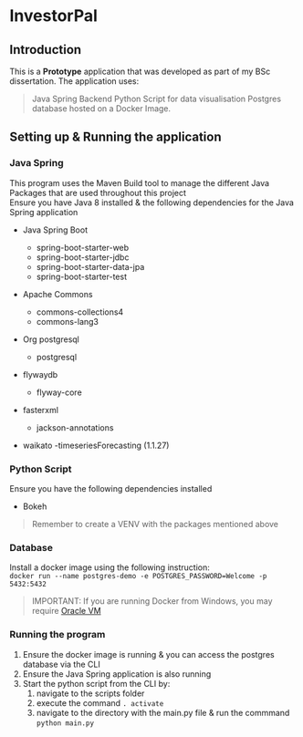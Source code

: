 # InvestorPal

## Introduction 

This is a **Prototype** application that was developed as part of my BSc dissertation. The application uses: <br> 
> Java Spring Backend 
> Python Script for data visualisation 
> Postgres database hosted on a Docker Image. <br>

## Setting up & Running the application 

### Java Spring 
This program uses the Maven Build tool to manage the different Java Packages that are used throughout this project<br>
Ensure you have Java 8 installed & the following dependencies for the Java Spring application <br> 
- Java Spring Boot 
    - spring-boot-starter-web
    - spring-boot-starter-jdbc
    - spring-boot-starter-data-jpa
    - spring-boot-starter-test
- Apache Commons
    - commons-collections4
    - commons-lang3
- Org postgresql
    - postgresql
    
- flywaydb
    - flyway-core

- fasterxml
    - jackson-annotations

- waikato
    -timeseriesForecasting (1.1.27)

### Python Script 
Ensure you have the following dependencies installed 
- Bokeh 

> Remember to create a VENV with the packages mentioned above


### Database 
Install a docker image using the following instruction: <br>
`docker run --name postgres-demo -e POSTGRES_PASSWORD=Welcome -p 5432:5432`

> IMPORTANT: If you are running Docker from Windows, you may require [Oracle VM](https://www.virtualbox.org/)

### Running the program
1. Ensure the docker image is running & you can access the postgres database via the CLI 
2. Ensure the Java Spring application is also running 
3. Start the python script from the CLI by: 
    1. navigate to the scripts folder
    2. execute the command `. activate`
    3. navigate to the directory with the main.py file & run the commmand `python main.py`